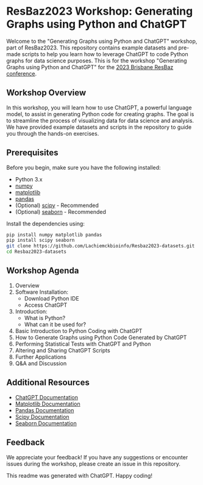 # ResBaz2023 Workshop: Generating Graphs using Python and ChatGPT

Welcome to the "Generating Graphs using Python and ChatGPT" workshop, part of ResBaz2023. This repository contains example datasets and pre-made scripts to help you learn how to leverage ChatGPT to code Python graphs for data science purposes. This is for the workshop "Generating Graphs using Python and ChatGPT" for the [2023 Brisbane ResBaz conference](https://resbaz.github.io/resbaz2023qld/).

## Workshop Overview

In this workshop, you will learn how to use ChatGPT, a powerful language model, to assist in generating Python code for creating graphs. The goal is to streamline the process of visualizing data for data science and analysis. We have provided example datasets and scripts in the repository to guide you through the hands-on exercises.

## Prerequisites

Before you begin, make sure you have the following installed:

- Python 3.x
- [numpy](https://numpy.org/)
- [matplotlib](https://matplotlib.org/)
- [pandas](https://pandas.pydata.org/)
- (Optional) [scipy](https://www.scipy.org/) - Recommended
- (Optional) [seaborn](https://seaborn.pydata.org/) - Recommended

Install the dependencies using:

```bash
pip install numpy matplotlib pandas
pip install scipy seaborn
git clone https://github.com/Lachiemckbioinfo/Resbaz2023-datasets.git
cd Resbaz2023-datasets
```
## Workshop Agenda

1. Overview
2. Software Installation:
   - Download Python IDE
   - Access ChatGPT
3. Introduction:
   - What is Python?
   - What can it be used for?
4. Basic Introduction to Python Coding with ChatGPT
5. How to Generate Graphs using Python Code Generated by ChatGPT
6. Performing Statistical Tests with ChatGPT and Python
7. Altering and Sharing ChatGPT Scripts
8. Further Applications
9. Q&A and Discussion


## Additional Resources

- [ChatGPT Documentation](https://docs.openai.com/models/gpt/)
- [Matplotlib Documentation](https://matplotlib.org/stable/contents.html)
- [Pandas Documentation](https://pandas.pydata.org/docs/)
- [Scipy Documentation](https://docs.scipy.org/doc/)
- [Seaborn Documentation](https://seaborn.pydata.org/documentation.html)

## Feedback
We appreciate your feedback! If you have any suggestions or encounter issues during the workshop, please create an issue in this repository.

This readme was generated with ChatGPT. Happy coding!
